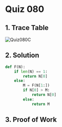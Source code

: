 # Quiz 080

## 1. Trace Table

![Quiz080C](https://github.com/user-attachments/assets/f06fbef2-a540-4c53-9761-89ecb1adde1b)


## 2. Solution

```.py
def F(N):
    if len(N) == 1:
        return N[0]
    else:
        M = F(N[1:])
        if N[0] > M:
            return N[0]
        else:
            return M
```

## 3. Proof of Work
